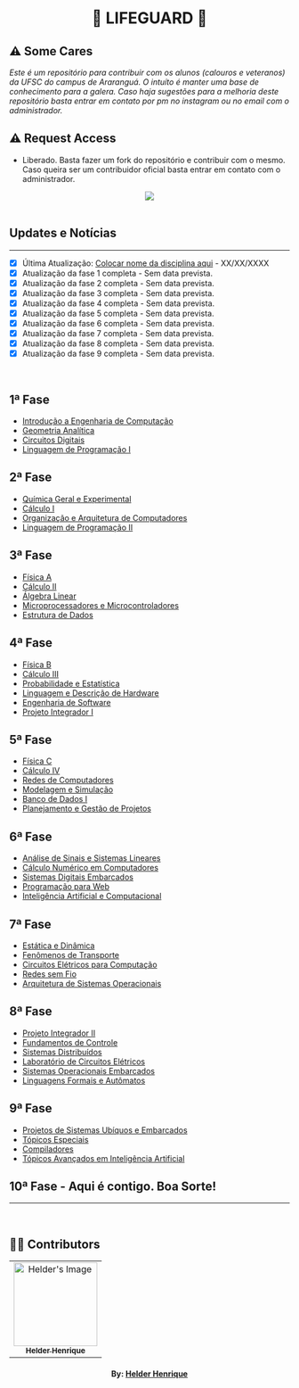 <h1 align="center">🙏 LIFEGUARD 🙏</h1>

## ⚠️ Some Cares
*_Este é um repositório para contribuir com os alunos (calouros e veteranos) da UFSC do campus de Araranguá. O intuíto é manter uma base de conhecimento para a galera. Caso haja sugestões para a melhoria deste repositório basta entrar em contato por pm no instagram ou no email com o administrador._*

## ⚠️ Request Access
- Liberado. Basta fazer um fork do repositório e contribuir com o mesmo. Caso queira ser um contribuidor oficial basta entrar em contato com o administrador.

<div align="center">
    <a href="https://www.instagram.com/theHprogrammer/">
        <img src="https://img.shields.io/badge/Instagram-E4405F?style=for-the-badge&logo=instagram&logoColor=white&link=mailto:https://www.instagram.com/theHprogrammer/">
    </a>
</div>

<br>

## Updates e Notícias

---

- [X] Última Atualização: [Colocar nome da disciplina aqui](#) - XX/XX/XXXX
- [X] Atualização da fase 1 completa - Sem data prevista.
- [X] Atualização da fase 2 completa - Sem data prevista.
- [X] Atualização da fase 3 completa - Sem data prevista.
- [X] Atualização da fase 4 completa - Sem data prevista.
- [X] Atualização da fase 5 completa - Sem data prevista.
- [X] Atualização da fase 6 completa - Sem data prevista.
- [X] Atualização da fase 7 completa - Sem data prevista.
- [X] Atualização da fase 8 completa - Sem data prevista.
- [X] Atualização da fase 9 completa - Sem data prevista.

<br>

## 1ª Fase

- [Introdução a Engenharia de Computação](#)
- [Geometria Analítica](#)
- [Circuitos Digitais](#)
- [Linguagem de Programação I](#)

## 2ª Fase

- [Química Geral e Experimental](#)
- [Cálculo I](#)
- [Organização e Arquitetura de Computadores](#)
- [Linguagem de Programação II](#)

## 3ª Fase

- [Física A](#)
- [Cálculo II](#)
- [Álgebra Linear](#)
- [Microprocessadores e Microcontroladores](#)
- [Estrutura de Dados](#)

## 4ª Fase

- [Física B](#)
- [Cálculo III](#)
- [Probabilidade e Estatística](#)
- [Linguagem e Descrição de Hardware](#)
- [Engenharia de Software](#)
- [Projeto Integrador I](#)

## 5ª Fase

- [Física C](#)
- [Cálculo IV](#)
- [Redes de Computadores](#)
- [Modelagem e Simulação](#)
- [Banco de Dados I](#)
- [Planejamento e Gestão de Projetos](#)

## 6ª Fase

- [Análise de Sinais e Sistemas Lineares](#)
- [Cálculo Numérico em Computadores](#)
- [Sistemas Digitais Embarcados](#)
- [Programação para Web](#)
- [Inteligência Artificial e Computacional](#)

## 7ª Fase

- [Estática e Dinâmica](#)
- [Fenômenos de Transporte](#)
- [Circuitos Elétricos para Computação](#)
- [Redes sem Fio](#)
- [Arquitetura de Sistemas Operacionais](#)

## 8ª Fase

- [Projeto Integrador II](#)
- [Fundamentos de Controle](#)
- [Sistemas Distribuídos](#)
- [Laboratório de Circuitos Elétricos](#)
- [Sistemas Operacionais Embarcados](#)
- [Linguagens Formais e Autômatos](#)

## 9ª Fase

- [Projetos de Sistemas Ubíquos e Embarcados](#)
- [Tópicos Especiais](#)
- [Compiladores](#)
- [Tópicos Avançados em Inteligência Artificial](#)

## 10ª Fase - Aqui é contigo. Boa Sorte!

---

<br>

## 👨‍💻 Contributors

<table align="center">
    <tr>
        <td align="center">
            <a href="https://github.com/helderhsilva">
                <img src="https://avatars.githubusercontent.com/u/79870881?v=4" width="150px;" alt="Helder's Image" />
                <br />
                <sub><b>Helder Henrique</b></sub>
            </a>
        </td>
    </tr>     
</table>
<h4 align="center">
   By: <a href="https://www.linkedin.com/in/helderhsilva/" target="_blank"> Helder Henrique </a>
   <br>
</h4>
  
<!--

**Here are some ideas to get you started:**

🙋‍♀️ A short introduction - what is your organization all about?
🌈 Contribution guidelines - how can the community get involved?
👩‍💻 Useful resources - where can the community find your docs? Is there anything else the community should know?
🍿 Fun facts - what does your team eat for breakfast?
🧙 Remember, you can do mighty things with the power of [Markdown](https://docs.github.com/github/writing-on-github/getting-started-with-writing-and-formatting-on-github/basic-writing-and-formatting-syntax)
-->

